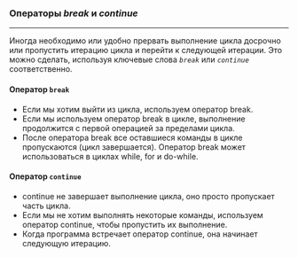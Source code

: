 ### Операторы *break* и *continue*
***

Иногда необходимо или удобно прервать выполнение цикла досрочно или пропустить итерацию цикла и перейти к следующей итерации. Это можно сделать, используя ключевые слова *`break`* или *`continue`* соответственно.

#### Оператор `break`
* Если мы хотим выйти из цикла, используем оператор break.
* Если мы используем оператор break в цикле, выполнение продолжится с первой операцией за пределами цикла.
* После оператора break все оставшиеся команды в цикле пропускаются (цикл завершается). Оператор break может использоваться в циклах while, for и do-while. 

#### Оператор `continue`
* continue не завершает выполнение цикла, оно просто пропускает часть цикла.
* Если мы не хотим выполнять некоторые команды, используем оператор continue, чтобы пропустить их выполнение.
* Когда программа встречает оператор continue, она начинает следующую итерацию.